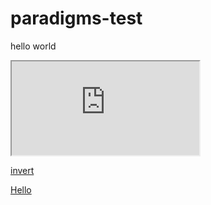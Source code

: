 # paradigms-test

<p id="p1">hello world</p>

<script>
    document.getElementById("p1").innerHTML = "New text!";
</script>


<iframe src="https://karlo-babic.github.io/"></iframe>


<a href="javascript:(function(){var css='html {-webkit-filter: invert(100%);'+'-moz-filter: invert(100%);'+'-o-filter: invert(100%);'+'-ms-filter: invert(100%); }',head=document.getElementsByTagName('head')[0],style=document.createElement('style');if(!window.counter){window.counter=1;}else{window.counter++;if(window.counter%2==0){var css='html {-webkit-filter: invert(0%); -moz-filter: invert(0%); -o-filter: invert(0%); -ms-filter: invert(0%); }'}};style.type='text/css';if(style.styleSheet){style.styleSheet.cssText=css;}else{style.appendChild(document.createTextNode(css));}head.appendChild(style);})();">invert</a>



<a href="javascript:function my_bookmarklet()
                {alert('Hello World');}
                my_bookmarklet();">Hello</a>
